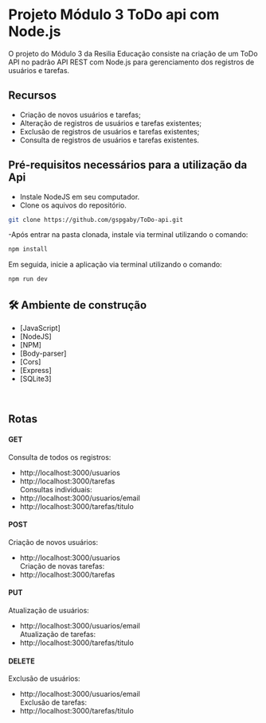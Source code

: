# Projeto Módulo 3 ToDo api com Node.js

O projeto do Módulo 3 da Resilia Educação consiste na criação de um ToDo API no padrão API REST com Node.js para gerenciamento dos registros de usuários e tarefas.

## Recursos

- Criação de novos usuários e tarefas;
- Alteração de registros de usuários e tarefas existentes;
- Exclusão de registros de usuários e tarefas existentes;
- Consulta de registros de usuários e tarefas existentes.

## Pré-requisitos necessários para a utilização da Api

- Instale NodeJS em seu computador.
- Clone os aquivos do repositório.
```sh
git clone https://github.com/gspgaby/ToDo-api.git
```
-Após entrar na pasta clonada, instale via terminal utilizando o comando:
```sh
npm install 
```
Em seguida, inicie a aplicação via terminal utilizando o comando:
```sh
npm run dev 
```

## 🛠️ Ambiente de construção

* [JavaScript]
* [NodeJS]
* [NPM]
* [Body-parser]
* [Cors] 
* [Express] 
* [SQLite3]
<br>

## Rotas

#### GET
Consulta de todos os registros:
- http://localhost:3000/usuarios
- http://localhost:3000/tarefas<br>
Consultas individuais:
- http://localhost:3000/usuarios/email
- http://localhost:3000/tarefas/titulo

#### POST
Criação de novos usuários:
- http://localhost:3000/usuarios <br>
Criação de novas tarefas:
- http://localhost:3000/tarefas 


#### PUT
Atualização de usuários:
- http://localhost:3000/usuarios/email <br>
Atualização de tarefas:
- http://localhost:3000/tarefas/titulo


#### DELETE

Exclusão de usuários:
- http://localhost:3000/usuarios/email<br>
Exclusão de tarefas:
- http://localhost:3000/tarefas/titulo
